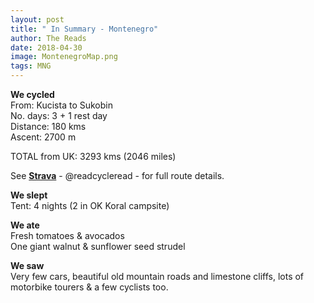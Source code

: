 ```yaml
---
layout: post
title: " In Summary - Montenegro"
author: The Reads
date: 2018-04-30
image: MontenegroMap.png
tags: MNG  
---
```


**We cycled**  
From: Kucista to Sukobin  
No. days: 3 + 1 rest day  
Distance: 180 kms  
Ascent:  2700 m 

TOTAL from UK: 3293 kms (2046 miles)  

See [**Strava**](https://www.strava.com/athletes/readcycleread) - @readcycleread - for full route details.  

**We slept**  
Tent: 4 nights (2 in OK Koral campsite)  

**We ate**  
Fresh tomatoes & avocados  
One giant walnut & sunflower seed strudel  

**We saw**  
Very few cars, beautiful old mountain roads and limestone cliffs, lots of motorbike tourers & a few cyclists too.  

